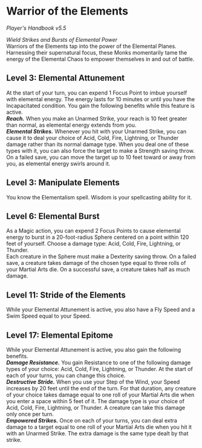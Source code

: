 # Warrior of the Elements
*Player's Handbook v5.5*  

*Wield Strikes and Bursts of Elemental Power*  
Warriors of the Elements tap into the power of the Elemental Planes. Harnessing their supernatural focus, these Monks momentarily tame the energy of the Elemental Chaos to empower themselves in and out of battle.

## Level 3: Elemental Attunement
At the start of your turn, you can expend 1 Focus Point to imbue yourself with elemental energy. The energy lasts for 10 minutes or until you have the Incapacitated condition. You gain the following benefits while this feature is active.  
***Reach.*** When you make an Unarmed Strike, your reach is 10 feet greater than normal, as elemental energy extends from you.  
***Elemental Strikes.*** Whenever you hit with your Unarmed Strike, you can cause it to deal your choice of Acid, Cold, Fire, Lightning, or Thunder damage rather than its normal damage type. When you deal one of these types with it, you can also force the target to make a Strength saving throw. On a failed save, you can move the target up to 10 feet toward or away from you, as elemental energy swirls around it.

## Level 3: Manipulate Elements
You know the Elementalism spell. Wisdom is your spellcasting ability for it.

## Level 6: Elemental Burst
As a Magic action, you can expend 2 Focus Points to cause elemental energy to burst in a 20-foot-radius Sphere centered on a point within 120 feet of yourself. Choose a damage type: Acid, Cold, Fire, Lightning, or Thunder.  
Each creature in the Sphere must make a Dexterity saving throw. On a failed save, a creature takes damage of the chosen type equal to three rolls of your Martial Arts die. On a successful save, a creature takes half as much damage.

## Level 11: Stride of the Elements
While your Elemental Attunement is active, you also have a Fly Speed and a Swim Speed equal to your Speed.

## Level 17: Elemental Epitome
While your Elemental Attunement is active, you also gain the following benefits.  
***Damage Resistance.*** You gain Resistance to one of the following damage types of your choice: Acid, Cold, Fire, Lightning, or Thunder. At the start of each of your turns, you can change this choice.  
***Destructive Stride.*** When you use your Step of the Wind, your Speed increases by 20 feet until the end of the turn. For that duration, any creature of your choice takes damage equal to one roll of your Martial Arts die when you enter a space within 5 feet of it. The damage type is your choice of Acid, Cold, Fire, Lightning, or Thunder. A creature can take this damage only once per turn.  
***Empowered Strikes.*** Once on each of your turns, you can deal extra damage to a target equal to one roll of your Martial Arts die when you hit it with an Unarmed Strike. The extra damage is the same type dealt by that strike.
